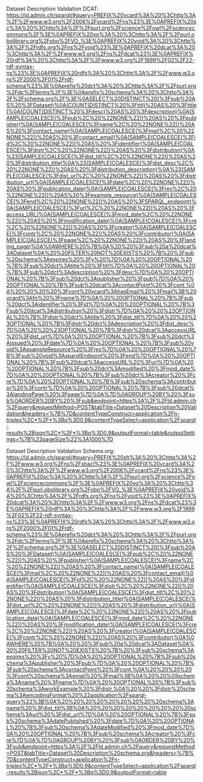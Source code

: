 Dataset Description Validation DCAT: 
https://ld.admin.ch/sparql/#query=PREFIX%20vcard%3A%20%3Chttp%3A%2F%2Fwww.w3.org%2F2006%2Fvcard%2Fns%23%3E%0APREFIX%20sc%3A%20%3Chttp%3A%2F%2Fpurl.org%2Fscience%2Fowl%2Fsciencecommons%2F%3E%0APREFIX%20vo%3A%20%3Chttp%3A%2F%2Fpurl.obolibrary.org%2Fobo%2FVO_%3E%0APREFIX%20void%3A%20%3Chttp%3A%2F%2Frdfs.org%2Fns%2Fvoid%23%3E%0APREFIX%20dcat%3A%20%3Chttp%3A%2F%2Fwww.w3.org%2Fns%2Fdcat%23%3E%0APREFIX%20rdf%3A%20%3Chttp%3A%2F%2Fwww.w3.org%2F1999%2F02%2F22-rdf-syntax-ns%23%3E%0APREFIX%20rdfs%3A%20%3Chttp%3A%2F%2Fwww.w3.org%2F2000%2F01%2Frdf-schema%23%3E%0Aprefix%20dct%3A%20%3Chttp%3A%2F%2Fpurl.org%2Fdc%2Fterms%2F%3E%0Aprefix%20schema%3A%20%3Chttp%3A%2F%2Fschema.org%2F%3E%0ASELECT%20DISTINCT%20(%3Fsub%20AS%20%3FDataset)%0A(COUNT(DISTINCT%20%3Ftitl)%20AS%20%3Ftitle)%0A(COUNT(DISTINCT%20%3Fdesc)%20AS%20%3Fdescription)%0A(SAMPLE(COALESCE(%3Fpub%2C%20%22NONE%22))%20AS%20%3Fpublisher)%0A(SAMPLE(COALESCE(%3Fname%2C%20%22NONE%22))%20AS%20%3Fcontact_name)%0A(SAMPLE(COALESCE(%3Fmail%2C%20%22NONE%22))%20AS%20%3Fcontact_email)%0A(SAMPLE(COALESCE(%3Fid%2C%20%22NONE%22))%20AS%20%3Fidentifier)%0A(SAMPLE(COALESCE(%3Fdistr%2C%20%22NONE%22))%20AS%20%3Fdistribution)%0A%23(SAMPLE(COALESCE(%3Fdist_titl%2C%20%22NONE%22))%20AS%20%3Fdistribution_title)%0A%23(SAMPLE(COALESCE(%3Fdist_desc%2C%20%22NONE%22))%20AS%20%3Fdistribution_description)%0A%23(SAMPLE(COALESCE(%3Fdist_url%2C%20%22NONE%22))%20AS%20%3Fdistribution_url)%0A(SAMPLE(COALESCE(%3Fdate%2C%20%22NONE%22))%20AS%20%3Fpublication_date)%0A(SAMPLE(COALESCE(%3Fres%2C%20%22NONE%22))%20AS%20%3Fexample_resource)%0A(SAMPLE(COALESCE(%3Fend%2C%20%22NONE%22))%20AS%20%3FSPARQL_endpoint)%0A(SAMPLE(COALESCE(%3Furl%2C%20%22NONE%22))%20AS%20%3Faccess_URL)%0A(SAMPLE(COALESCE(%3Fmod_date%2C%20%22NONE%22))%20AS%20%3Fmodification_date)%0A(SAMPLE(COALESCE(%3Fcre%2C%20%22NONE%22))%20AS%20%3Fcreator)%0A(SAMPLE(COALESCE(%3Fcontr%2C%20%22NONE%22))%20AS%20%3Fcontributor)%0A(SAMPLE(COALESCE(%3Fpage%2C%20%22NONE%22))%20AS%20%3Flanding_page)%0A%0AWHERE%20%7B%0A%20%20%3Fsub%20a%20dcat%3ADataset%0A%20%20FILTER%20NOT%20EXISTS%20%7B%20%3Fsub%20schema%3Aexpires%20%3Fy%20%7D%0A%20%20OPTIONAL%20%7B%3Fsub%20dct%3Atitle%20%3Ftitl%7D%0A%20%20OPTIONAL%20%7B%3Fsub%20dct%3Adescription%20%3Fdesc%7D%0A%20%20OPTIONAL%20%7B%3Fsub%20dct%3Apublisher%20%3Fpub%7D%0A%20%20OPTIONAL%20%7B%3Fsub%20dcat%3AcontactPoint%20%3Fcont.%0A%20%20%20%20%3Fcont%20vcard%3AhasEmail%20%3Fmail%3B%20vcard%3Afn%20%3Fname%7D%0A%20%20OPTIONAL%20%7B%3Fsub%20dct%3Aidentifier%20%3Fid%7D%0A%20%20OPTIONAL%20%7B%3Fsub%20dcat%3Adistribution%20%3Fdistr%7D%0A%20%20%23OPTIONAL%20%7B%3Fdistr%20dct%3Atitle%20%3Fdist_titl%7D%0A%20%20%23OPTIONAL%20%7B%3Fdistr%20dct%3Adescription%20%3Fdist_desc%7D%0A%20%20%23OPTIONAL%20%7B%3Fdistr%20dcat%3AaccessURL%20%3Fdist_url%7D%0A%20%20OPTIONAL%20%7B%3Fsub%20dct%3Aissued%20%3Fdate%7D%0A%20%20OPTIONAL%20%7B%3Fsub%20void%3AexampleResource%20%3Fres%7D%0A%20%20OPTIONAL%20%7B%3Fsub%20void%3AsparqlEndpoint%20%3Fend%7D%0A%20%20OPTIONAL%20%7B%3Fsub%20dcat%3AaccessURL%20%3Furl%7D%0A%20%20OPTIONAL%20%7B%3Fsub%20dct%3Amodified%20%3Fmod_date%7D%0A%20%20OPTIONAL%20%7B%3Fsub%20dct%3Acreator%20%3Fcre%7D%0A%20%20OPTIONAL%20%7B%3Fsub%20schema%3Acontributor%20%3Fcontr%7D%0A%20%20OPTIONAL%20%7B%3Fsub%20dcat%3AlandingPage%20%3Fpage%7D%0A%7D%0AGROUP%20BY%20%3Fsub%0AORDER%20BY%20%3Fsub&endpoint=https%3A%2F%2Fld.admin.ch%2Fquery&requestMethod=POST&tabTitle=Dataset%20Description%20Validation&headers=%7B%7D&contentTypeConstruct=application%2Fn-triples%2C*%2F*%3Bq%3D0.9&contentTypeSelect=application%2Fsparql-results%2Bjson%2C*%2F*%3Bq%3D0.9&outputFormat=table&outputSettings=%7B%22pageSize%22%3A1000%7D

Dataset Description Validation Schema.org:
https://ld.admin.ch/sparql/#query=PREFIX%20sh%3A%20%3Chttp%3A%2F%2Fwww.w3.org%2Fns%2Fshacl%23%3E%0APREFIX%20vcard%3A%20%3Chttp%3A%2F%2Fwww.w3.org%2F2006%2Fvcard%2Fns%23%3E%0APREFIX%20sc%3A%20%3Chttp%3A%2F%2Fpurl.org%2Fscience%2Fowl%2Fsciencecommons%2F%3E%0APREFIX%20vo%3A%20%3Chttp%3A%2F%2Fpurl.obolibrary.org%2Fobo%2FVO_%3E%0APREFIX%20void%3A%20%3Chttp%3A%2F%2Frdfs.org%2Fns%2Fvoid%23%3E%0APREFIX%20dcat%3A%20%3Chttp%3A%2F%2Fwww.w3.org%2Fns%2Fdcat%23%3E%0APREFIX%20rdf%3A%20%3Chttp%3A%2F%2Fwww.w3.org%2F1999%2F02%2F22-rdf-syntax-ns%23%3E%0APREFIX%20rdfs%3A%20%3Chttp%3A%2F%2Fwww.w3.org%2F2000%2F01%2Frdf-schema%23%3E%0Aprefix%20dct%3A%20%3Chttp%3A%2F%2Fpurl.org%2Fdc%2Fterms%2F%3E%0Aprefix%20schema%3A%20%3Chttp%3A%2F%2Fschema.org%2F%3E%0ASELECT%20DISTINCT%20(%3Fsub%20AS%20%3FDataset)%0A(SAMPLE(COALESCE(%3Fpub%2C%20%22NONE%22))%20AS%20%3Fpublisher)%0A(SAMPLE(COALESCE(%3Fname%2C%20%22NONE%22))%20AS%20%3Fcontact_name)%0A(SAMPLE(COALESCE(%3Fmail%2C%20%22NONE%22))%20AS%20%3Fcontact_email)%0A(SAMPLE(COALESCE(%3Fid%2C%20%22NONE%22))%20AS%20%3Fidentifier)%0A(SAMPLE(COALESCE(%3Fdistr%2C%20%22NONE%22))%20AS%20%3Fdistribution)%0A(SAMPLE(COALESCE(%3Fdist_titl%2C%20%22NONE%22))%20AS%20%3Fdistribution_title)%0A(SAMPLE(COALESCE(%3Fdist_url%2C%20%22NONE%22))%20AS%20%3Fdistribution_url)%0A(SAMPLE(COALESCE(%3Fdate%2C%20%22NONE%22))%20AS%20%3Fpublication_date)%0A(SAMPLE(COALESCE(%3Fmod_date%2C%20%22NONE%22))%20AS%20%3Fmodification_date)%0A(SAMPLE(COALESCE(%3Fcre%2C%20%22NONE%22))%20AS%20%3Fcreator)%0A(SAMPLE(COALESCE(%3Fcontr%2C%20%22NONE%22))%20AS%20%3Fcontributor)%0A%0AWHERE%20%7B%0A%20%20%3Fsub%20a%20dcat%3ADataset%0A%20%20FILTER%20NOT%20EXISTS%20%7B%20%3Fsub%20schema%3Aexpires%20%3Fy%20%7D%0A%20%20OPTIONAL%20%7B%3Fsub%20schema%3Apublisher%20%3Fpub%7D%0A%20%20OPTIONAL%20%7B%3Fsub%20schema%3AcontactPoint%20%3Fcont.%0A%20%20%20%20%3Fcont%20schema%3Aemail%20%3Fmail%3B%0A%20%20%09schema%3Aname%20%3Fname%7D%0A%20%20OPTIONAL%20%7B%3Fsub%20schema%3AworkExample%20%3Fdistr.%0A%20%20%3Fdistr%20schema%3AencodingFormat%20%22application%2Fsparql-query%22%3B%0A%20%20%20%20%20%20%20%20%20schema%3Aname%20%3Fdist_titl%3B%0A%20%20%20%20%20%20%20%20%20schema%3Aurl%20%3Fdist_url%7D%0A%20%20OPTIONAL%20%7B%3Fsub%20schema%3AdatePublished%20%3Fdate%7D%0A%20%20OPTIONAL%20%7B%3Fsub%20schema%3AdateModified%20%3Fmod_date%7D%0A%20%20OPTIONAL%20%7B%3Fsub%20schema%3Acreator%20%3Fcre%7D%0A%7D%0AGROUP%20BY%20%3Fsub%0AORDER%20BY%20%3Fsub&endpoint=https%3A%2F%2Fld.admin.ch%2Fquery&requestMethod=POST&tabTitle=Dataset%20Description%20schema.org&headers=%7B%7D&contentTypeConstruct=application%2Fn-triples%2C*%2F*%3Bq%3D0.9&contentTypeSelect=application%2Fsparql-results%2Bjson%2C*%2F*%3Bq%3D0.9&outputFormat=table
